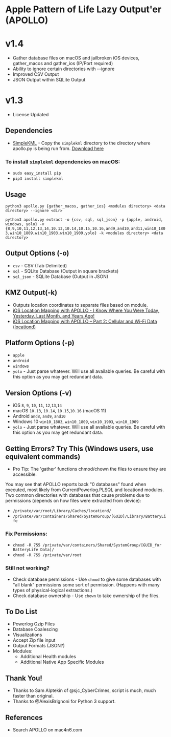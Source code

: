 # Apple Pattern of Life Lazy Output'er (APOLLO)

# v1.4
* Gather database files on macOS and jailbroken iOS devices, gather_macos and gather_ios (IP/Port required)
* Ability to ignore certain directories with --ignore
* Improved CSV Output
* JSON Output within SQLite Output

# v1.3
* License Updated

## Dependencies
* [SimpleKML](https://simplekml.readthedocs.io) - Copy the `simplekml` directory to the directory where apollo.py is being run from. [Download here](https://pypi.org/project/simplekml/#files)

### To install `simplekml` dependencies on macOS:
* `sudo easy_install pip`
* `pip3 install simplekml`

## Usage
`python3 apollo.py {gather_macos, gather_ios} <modules directory> <data directory> --ignore <dir>`

`python3 apollo.py extract -o {csv, sql, sql_json} -p {apple, android, windows, yolo} -v {8,9,10,11,12,13,14,10.13,10.14,10.15,10.16,and9,and10,and11,win10_1803,win10_1809,win10_1903,win10_1909,yolo} -k <modules directory> <data directory>`

## Output Options (-o)
* `csv` - CSV (Tab Delimited)
* `sql` - SQLite Database (Output in square brackets)
* `sql_json` - SQLite Database (Output in JSON)

## KMZ Output(-k)
* Outputs location coordinates to separate files based on module.
* [iOS Location Mapping with APOLLO - I Know Where You Were Today, Yesterday, Last Month, and Years Ago!](https://www.mac4n6.com/blog/2019/8/21/i-know-where-you-were-today-yesterday-last-month-and-many-years-ago)
* [iOS Location Mapping with APOLLO – Part 2: Cellular and Wi-Fi Data (locationd)](https://www.mac4n6.com/blog/2019/8/25/ios-location-mapping-with-apollo-part-2-cellular-and-wi-fi-data-locationd)

## Platform Options (-p)
* `apple`
* `android`
* `windows`
* `yolo` - Just parse whatever. Will use all available queries. Be careful with this option as you may get redundant data. 

## Version Options (-v)
* iOS `8`, `9`, `10`, `11`, `12`,`13`,`14`
* macOS `10.13`, `10.14`, `10.15`,`10.16` (macOS 11)
* Android `and8`, `and9`, `and10`
* Windows 10 `win10_1803`, `win10_1809`, `win10_1903`, `win10_1909`
* `yolo` - Just parse whatever. Will use all available queries. Be careful with this option as you may get redundant data.

## Getting Errors? Try This (Windows users, use equivalent commands)

* Pro Tip: The 'gather' functions chmod/chown the files to ensure they are accessible.

You may see that APOLLO reports back "0 databases" found when executed, most likely from CurrentPowerlog.PLSQL and locationd modules. Two common directories with databases that cause problems due to permissions (depends on how files were extracted from device):
* `/private/var/root/Library/Caches/locationd/`
* `/private/var/containers/Shared/SystemGroup/[GUID]/Library/BatteryLife`
### Fix Permissions:
* `chmod -R 755 /private/var/containers/Shared/SystemGroup/[GUID_for BatteryLife Data]/`
* `chmod -R 755 /private/var/root`

### Still not working?
* Check database permissions - Use `chmod` to give some databases with "all blank" permissions some sort of permission. (Happens with many types of physical-logical extractions.)
* Check database ownership - Use `chown` to take ownership of the files.

## To Do List
* Powerlog Gzip Files
* Database Coalescing
* Visualizations
* Accept Zip file input
* Output Formats (JSON?)
* Modules:
  * Additional Health modules 
  * Additional Native App Specific Modules 

## Thank You!
* Thanks to Sam Alptekin of @sjc_CyberCrimes, script is much, much faster than original.
* Thanks to @AlexisBrignoni for Python 3 support.

## References
* Search APOLLO on mac4n6.com
